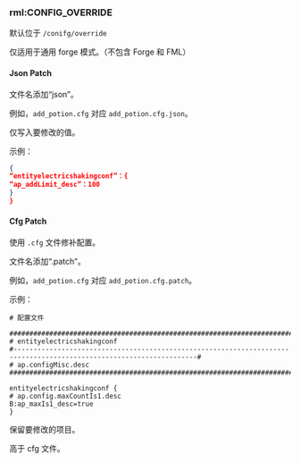 ### rml:CONFIG_OVERRIDE
默认位于 `/conifg/override`

仅适用于通用 forge 模式。（不包含 Forge 和 FML）

#### Json Patch

文件名添加“json”。

例如，`add_potion.cfg` 对应 `add_potion.cfg.json`。

仅写入要修改的值。

示例：
```json
{
“entityelectricshakingconf”：{
“ap_addLimit_desc”：100
}
}
```

#### Cfg Patch
使用 `.cfg` 文件修补配置。

文件名添加“.patch”。

例如，`add_potion.cfg` 对应 `add_potion.cfg.patch`。

示例：
```editorconfig
# 配置文件

##########################################################################################################
# entityelectricshakingconf
#--------------------------------------------------------------------------------------------------------------------#
# ap.configMisc.desc
#############################################################################################################

entityelectricshakingconf {
# ap.config.maxCountIs1.desc
B:ap_maxIs1_desc=true
}
```

保留要修改的项目。

高于 cfg 文件。
